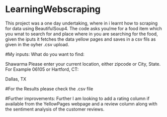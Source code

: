 # LearningWebscraping
This project was a one day undertaking, where in i learnt how to scraping for data using BeautifulSoup4.
The code asks you/me for a food item which you wnat to search for and place where in you are searching for the food, 
given the iputs it fetches the data yellow pages and saves in a csv fils as given in the oyher .csv upload.

#My inputs:
What do you want to find: 

Shawarma
Please enter your current location, either zipcode or City, State. For Example 06105 or Hartford, CT: 

Dallas, TX

#For the Results please check the .csv file

#Further improvements:
Further I am looking to add a rating column if available from the YellowPages webpage and a review column along with the 
sentiment analysis of the customer reviews. 

